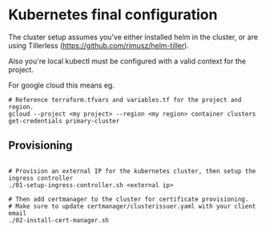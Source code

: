 # Kubernetes final configuration
The cluster setup assumes you've either installed helm in the cluster, or are using Tillerless (https://github.com/rimusz/helm-tiller). 

Also you're local kubectl must be configured with a valid context for the project.

For google cloud this means eg.
```shell
# Reference terraform.tfvars and variables.tf for the project and region.
gcloud --project <my project> --region <my region> container clusters get-credentials primary-cluster 
```

## Provisioning
```shell

# Provision an external IP for the kubernetes cluster, then setup the ingress controller
./01-setup-ingress-controller.sh <external ip>

# Then add certmanager to the cluster for certificate provisioning.
# Make sure to update certmanager/clusterissuer.yaml with your client email
./02-install-cert-manager.sh

```
